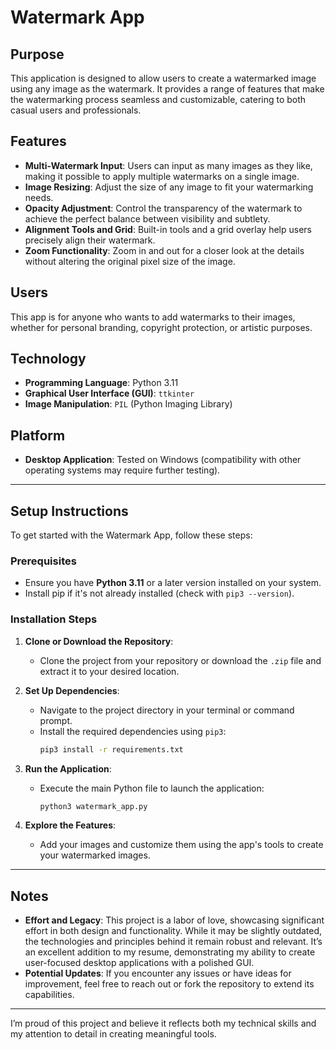 # Watermark App

## Purpose
This application is designed to allow users to create a watermarked image using any image as the watermark. It provides a range of features that make the watermarking process seamless and customizable, catering to both casual users and professionals.

## Features
- **Multi-Watermark Input**: Users can input as many images as they like, making it possible to apply multiple watermarks on a single image.
- **Image Resizing**: Adjust the size of any image to fit your watermarking needs.
- **Opacity Adjustment**: Control the transparency of the watermark to achieve the perfect balance between visibility and subtlety.
- **Alignment Tools and Grid**: Built-in tools and a grid overlay help users precisely align their watermark.
- **Zoom Functionality**: Zoom in and out for a closer look at the details without altering the original pixel size of the image.

## Users
This app is for anyone who wants to add watermarks to their images, whether for personal branding, copyright protection, or artistic purposes.

## Technology
- **Programming Language**: Python 3.11
- **Graphical User Interface (GUI)**: `ttkinter`
- **Image Manipulation**: `PIL` (Python Imaging Library)

## Platform
- **Desktop Application**: Tested on Windows (compatibility with other operating systems may require further testing).

---

## Setup Instructions
To get started with the Watermark App, follow these steps:

### Prerequisites
- Ensure you have **Python 3.11** or a later version installed on your system.
- Install pip if it's not already installed (check with `pip3 --version`).

### Installation Steps
1. **Clone or Download the Repository**:
   - Clone the project from your repository or download the `.zip` file and extract it to your desired location.

2. **Set Up Dependencies**:
   - Navigate to the project directory in your terminal or command prompt.
   - Install the required dependencies using `pip3`:
     ```bash
     pip3 install -r requirements.txt
     ```

3. **Run the Application**:
   - Execute the main Python file to launch the application:
     ```bash
     python3 watermark_app.py
     ```

4. **Explore the Features**:
   - Add your images and customize them using the app's tools to create your watermarked images.

---

## Notes
- **Effort and Legacy**: This project is a labor of love, showcasing significant effort in both design and functionality. While it may be slightly outdated, the technologies and principles behind it remain robust and relevant. It’s an excellent addition to my resume, demonstrating my ability to create user-focused desktop applications with a polished GUI.
- **Potential Updates**: If you encounter any issues or have ideas for improvement, feel free to reach out or fork the repository to extend its capabilities.

---

I’m proud of this project and believe it reflects both my technical skills and my attention to detail in creating meaningful tools.
